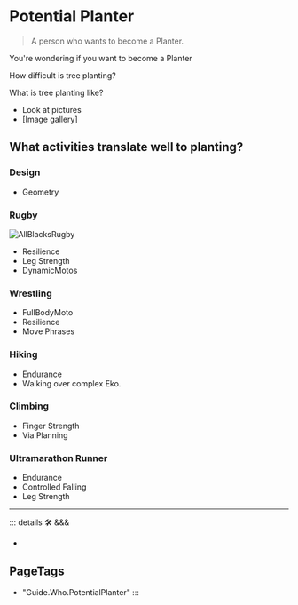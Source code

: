 
# Potential Planter

> A person who wants to become a Planter.

You're wondering if you want to become a Planter

How difficult is tree planting?

What is tree planting like?

- Look at pictures
- [Image gallery]

## What activities translate well to planting?

### Design

- Geometry

### Rugby

![AllBlacksRugby](/guide/AllBlacksRugby.jpg)

- Resilience
- Leg Strength
- DynamicMotos

### Wrestling

- FullBodyMoto
- Resilience
- Move Phrases

### Hiking

- Endurance
- Walking over complex Eko.

### Climbing

- Finger Strength
- Via Planning

### Ultramarathon Runner

- Endurance
- Controlled Falling
- Leg Strength

---

<!-- =================================================== -->
<!-- =================================================== -->
<!-- =================================================== -->
<!-- =================================================== -->
<!-- =================================================== -->
::: details 🛠 <dev>&&&</dev>

-

<h2>PageTags</h2>

- "Guide.Who.PotentialPlanter"
:::

